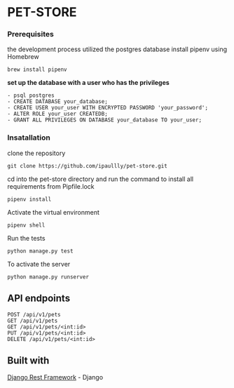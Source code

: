 # PET-STORE

### Prerequisites
the development process utilized the postgres database
install pipenv using Homebrew
```
brew install pipenv
```

**set up the database with a user who has the privileges**
```
- psql postgres
- CREATE DATABASE your_database;
- CREATE USER your_user WITH ENCRYPTED PASSWORD 'your_password';
- ALTER ROLE your_user CREATEDB;
- GRANT ALL PRIVILEGES ON DATABASE your_database TO your_user;
```
### Insatallation
clone the repository
```
git clone https://github.com/ipaullly/pet-store.git
``` 
cd into the pet-store directory and run the command to install all requirements from Pipfile.lock
```
pipenv install
```
Activate the virtual environment
```
pipenv shell
```
Run the tests
```
python manage.py test
```
To activate the server
```
python manage.py runserver
```
## API endpoints
```
POST /api/v1/pets
GET /api/v1/pets
GET /api/v1/pets/<int:id>
PUT /api/v1/pets/<int:id>
DELETE /api/v1/pets/<int:id>
```
## Built with

[Django Rest Framework](https://www.django-rest-framework.org/) - Django